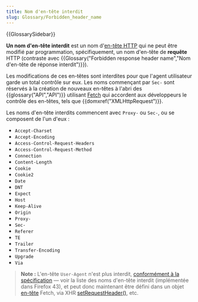 ```yaml
---
title: Nom d'en-tête interdit
slug: Glossary/Forbidden_header_name
---
```


{{GlossarySidebar}}

**Un nom d'en-tête interdit** est un nom d'[en-tête HTTP](/fr/docs/HTTP/Headers) qui ne peut être modifié par programmation, spécifiquement, un nom d'en-tête de **requête** HTTP (contraste avec {{Glossary("Forbidden response header name","Nom d'en-tête de réponse interdit")}}).

Les modifications de ces en-têtes sont interdites pour que l'agent utilisateur garde un total contrôle sur eux. Les noms commençant par `Sec-` sont réservés à la création de nouveaux en-têtes à l'abri des {{glossary("API","API")}} utilisant [Fetch](/fr/docs/Web/API/Fetch_API) qui accordent aux développeurs le contrôle des en-têtes, tels que {{domxref("XMLHttpRequest")}}.

Les noms d'en-tête interdits commencent avec `Proxy-` ou `Sec-`, ou se composent de l'un d'eux :

- `Accept-Charset`
- `Accept-Encoding`
- `Access-Control-Request-Headers`
- `Access-Control-Request-Method`
- `Connection`
- `Content-Length`
- `Cookie`
- `Cookie2`
- `Date`
- `DNT`
- `Expect`
- `Host`
- `Keep-Alive`
- `Origin`
- `Proxy-`
- `Sec-`
- `Referer`
- `TE`
- `Trailer`
- `Transfer-Encoding`
- `Upgrade`
- `Via`

> **Note :** L'en-tête `User-Agent` n'est plus interdit, [conformément à la spécification](https://fetch.spec.whatwg.org/#terminology-headers) — voir la liste des noms d'en-tête interdit (implémentée dans Firefox 43), et peut donc maintenant être défini dans un objet [en-tête](/fr/docs/Web/API/Headers) Fetch, via XHR [setRequestHeader()](</fr/docs/Web/API/XMLHttpRequest#setRequestHeader()>), etc.

